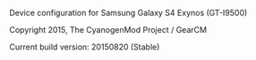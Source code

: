 Device configuration for Samsung Galaxy S4 Exynos (GT-I9500)

Copyright 2015, The CyanogenMod Project / GearCM

Current build version: 20150820 (Stable)